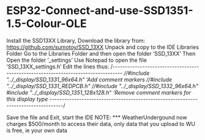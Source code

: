 

# ESP32-Connect-and-use-SSD1351-1.5-Colour-OLE

Install the SSD13XX Library, Download the library from: https://github.com/sumotoy/SSD_13XX
Unpack  and copy to the IDE Libraries Folder
Go to the Libraries Folder and then open the folder ‘SSD_13XX’
Then Open the folder ‘_settings’
Use Notepad to open the file ‘SSD_13XX_settings.h’
Edit the lines thus:
/*----------------------------------------------------------------------------------
	//#include "../_display/SSD_1331_96x64.h“  ‘Add comment markers
	//#include "../_display/SSD_1331_REDPCB.h"
	//#include "../_display/SSD_1332_96x64.h"
	#include "../_display/SSD_1351_128x128.h“ ‘Remove comment markers for this display type
	-----------------------------------------------------------------------------------*/

Save the file and Exit, start the IDE
NOTE: *** WeatherUndergound now charges $500/month to access their data, only data that you upload to WU is free, ie your own data
